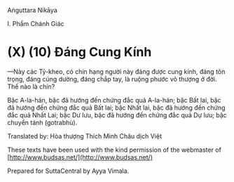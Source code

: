 

Aṅguttara Nikāya

I. Phẩm Chánh Giác

# (X) (10) Ðáng Cung Kính

—Này các Tỷ-kheo, có chín hạng người này đáng được cung kính, đáng tôn trọng, đáng cúng dường, đáng chắp tay, là ruộng phước vô thượng ở đời. Thế nào là chín?

Bậc A-la-hán, bậc đã hướng đến chứng đắc quả A-la-hán; bậc Bất lai, bậc đã hướng đến chứng đắc quả Bất lai; bậc Nhất lai, bậc đã hướng đến chứng đắc quả Nhất Lai; bậc Dư lưu, bậc đã hướng đến chứng đắc quả Dự lưu; bậc chuyển tánh (gotrabhù).

Translated by: Hòa thượng Thích Minh Châu dịch Việt

These texts have been used with the kind permission of the webmaster of [http://www.budsas.net/](http://www.budsas.net/)

Prepared for SuttaCentral by Ayya Vimala.